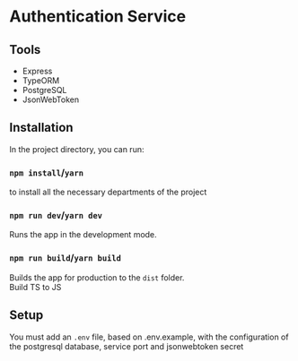 # Authentication Service

## Tools
  * Express
  * TypeORM
  * PostgreSQL
  * JsonWebToken

## Installation
In the project directory, you can run:

### `npm install`/`yarn`

to install all the necessary departments of the project

### `npm run dev`/`yarn dev`

Runs the app in the development mode.

### `npm run build`/`yarn build`

Builds the app for production to the `dist` folder.\
Build TS to JS

## Setup
You must add an `.env` file, based on .env.example, with the configuration of the postgresql database, service port and jsonwebtoken secret
    
